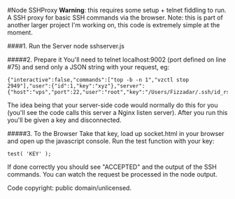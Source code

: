 #Node SSHProxy
**Warning**: this requires some setup + telnet fiddling to run. A SSH proxy for basic SSH commands via the browser. Note: this is part of another larger project I'm working on, this code is extremely simple at the moment.

####1. Run the Server
	node sshserver.js

#####2. Prepare it
You'll need to telnet localhost:9002 (port defined on line #75) and send only a JSON string with your request, eg:

	{"interactive":false,"commands":["top -b -n 1","vzctl stop 2949"],"user":{"id":1,"key":"xyz"},"server":{"host":"vps","port":22,"user":"root","key":"/Users/Fizzadar/.ssh/id_rsa","password":"nothing"}}
	
The idea being that your server-side code would normally do this for you (you'll see the code calls this server a Nginx listen server). After you run this you'll be given a key and disconnected.

#####3. To the Browser
Take that key, load up socket.html in your browser and open up the javascript console. Run the test function with your key:

	test( 'KEY' );
	
If done correctly you should see "ACCEPTED" and the output of the SSH commands. You can watch the request be processed in the node output.

Code copyright: public domain/unlicensed.